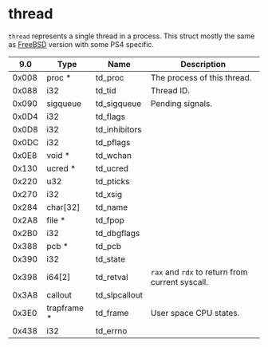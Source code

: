 # thread

`thread` represents a single thread in a process. This struct mostly the same as [FreeBSD](https://github.com/freebsd/freebsd-src/blob/release/9.1.0/sys/sys/proc.h#L204) version with some PS4 specific.

| 9.0   | Type        | Name          | Description |
| ----- | ----------- | ------------- | ----------- |
| 0x008 | proc *      | td_proc       | The process of this thread. |
| 0x088 | i32         | td_tid        | Thread ID. |
| 0x090 | sigqueue    | td_sigqueue   | Pending signals. |
| 0x0D4 | i32         | td_flags      ||
| 0x0D8 | i32         | td_inhibitors ||
| 0x0DC | i32         | td_pflags     ||
| 0x0E8 | void *      | td_wchan      ||
| 0x130 | ucred *     | td_ucred      ||
| 0x220 | u32         | td_pticks     ||
| 0x270 | i32         | td_xsig       ||
| 0x284 | char[32]    | td_name       ||
| 0x2A8 | file *      | td_fpop       ||
| 0x2B0 | i32         | td_dbgflags   ||
| 0x388 | pcb *       | td_pcb        ||
| 0x390 | i32         | td_state      ||
| 0x398 | i64[2]      | td_retval     | `rax` and `rdx` to return from current syscall. |
| 0x3A8 | callout     | td_slpcallout ||
| 0x3E0 | trapframe * | td_frame      | User space CPU states. |
| 0x438 | i32         | td_errno      ||
